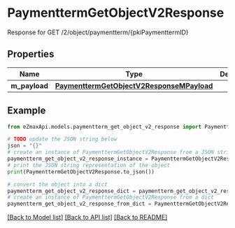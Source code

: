 # PaymenttermGetObjectV2Response

Response for GET /2/object/paymentterm/{pkiPaymenttermID}

## Properties

Name | Type | Description | Notes
------------ | ------------- | ------------- | -------------
**m_payload** | [**PaymenttermGetObjectV2ResponseMPayload**](PaymenttermGetObjectV2ResponseMPayload.md) |  | 

## Example

```python
from eZmaxApi.models.paymentterm_get_object_v2_response import PaymenttermGetObjectV2Response

# TODO update the JSON string below
json = "{}"
# create an instance of PaymenttermGetObjectV2Response from a JSON string
paymentterm_get_object_v2_response_instance = PaymenttermGetObjectV2Response.from_json(json)
# print the JSON string representation of the object
print(PaymenttermGetObjectV2Response.to_json())

# convert the object into a dict
paymentterm_get_object_v2_response_dict = paymentterm_get_object_v2_response_instance.to_dict()
# create an instance of PaymenttermGetObjectV2Response from a dict
paymentterm_get_object_v2_response_from_dict = PaymenttermGetObjectV2Response.from_dict(paymentterm_get_object_v2_response_dict)
```
[[Back to Model list]](../README.md#documentation-for-models) [[Back to API list]](../README.md#documentation-for-api-endpoints) [[Back to README]](../README.md)


